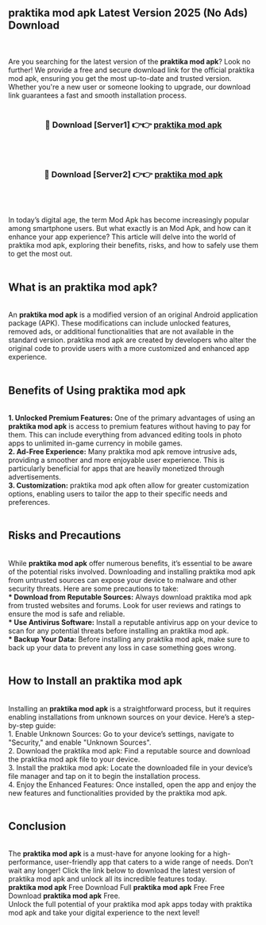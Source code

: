 ## praktika mod apk Latest Version 2025 (No Ads) Download
<br><br>
Are you searching for the latest version of the <strong>praktika mod apk</strong>? Look no further! We provide a free and secure download link for the official praktika mod apk, ensuring you get the most up-to-date and trusted version. Whether you're a new user or someone looking to upgrade, our download link guarantees a fast and smooth installation process.
<br>
<br>
<div align="center">
<h3>🔴 Download [Server1] 👉👉 <a href="https://modyolo.store/praktika_mod_apk">praktika mod apk</a></h3><br>
<br>
<h3>🔴 Download [Server2] 👉👉 <a href="https://modyolo.store/praktika_mod_apk">praktika mod apk</a></h3><br>
</div>
<br>
<br>
In today’s digital age, the term Mod Apk has become increasingly popular among smartphone users. But what exactly is an Mod Apk, and how can it enhance your app experience? This article will delve into the world of praktika mod apk, exploring their benefits, risks, and how to safely use them to get the most out.
<br>
<br>
<h2>What is an praktika mod apk?</h2>
<br>
An <strong>praktika mod apk</strong> is a modified version of an original Android application package (APK). These modifications can include unlocked features, removed ads, or additional functionalities that are not available in the standard version. praktika mod apk are created by developers who alter the original code to provide users with a more customized and enhanced app experience.
<br>
<br>
<h2>Benefits of Using praktika mod apk</h2>
<br>
<strong> 1. Unlocked Premium Features:</strong> One of the primary advantages of using an <strong>praktika mod apk</strong> is access to premium features without having to pay for them. This can include everything from advanced editing tools in photo apps to unlimited in-game currency in mobile games.
<br>
<strong> 2. Ad-Free Experience:</strong> Many praktika mod apk remove intrusive ads, providing a smoother and more enjoyable user experience. This is particularly beneficial for apps that are heavily monetized through advertisements.
<br>
<strong> 3. Customization:</strong> praktika mod apk often allow for greater customization options, enabling users to tailor the app to their specific needs and preferences.
<br>
<br>
<h2>Risks and Precautions</h2>
<br>
While <strong>praktika mod apk</strong> offer numerous benefits, it’s essential to be aware of the potential risks involved. Downloading and installing praktika mod apk from untrusted sources can expose your device to malware and other security threats. Here are some precautions to take:
<br>
<strong> * Download from Reputable Sources:</strong> Always download praktika mod apk from trusted websites and forums. Look for user reviews and ratings to ensure the mod is safe and reliable.
<br>
<strong> * Use Antivirus Software:</strong> Install a reputable antivirus app on your device to scan for any potential threats before installing an praktika mod apk.
<br>
<strong> * Backup Your Data:</strong> Before installing any praktika mod apk, make sure to back up your data to prevent any loss in case something goes wrong.
<br>
<br>
<h2>How to Install an praktika mod apk</h2>
<br>
Installing an <strong>praktika mod apk</strong> is a straightforward process, but it requires enabling installations from unknown sources on your device. Here’s a step-by-step guide:
<br>
 1. Enable Unknown Sources: Go to your device’s settings, navigate to "Security," and enable "Unknown Sources".
<br>
 2. Download the praktika mod apk: Find a reputable source and download the praktika mod apk file to your device.
<br>
 3. Install the praktika mod apk: Locate the downloaded file in your device’s file manager and tap on it to begin the installation process.
<br>
 4. Enjoy the Enhanced Features: Once installed, open the app and enjoy the new features and functionalities provided by the praktika mod apk.
<br>
<br>
<h2><strong>Conclusion</strong></h2>
<br>
The <strong>praktika mod apk</strong> is a must-have for anyone looking for a high-performance, user-friendly app that caters to a wide range of needs. Don’t wait any longer! Click the link below to download the latest version of praktika mod apk and unlock all its incredible features today.
<br>
<strong>praktika mod apk</strong> Free Download Full <strong>praktika mod apk</strong> Free Free Download <strong>praktika mod apk</strong> Free.
<br>
Unlock the full potential of your praktika mod apk apps today with praktika mod apk and take your digital experience to the next level!

